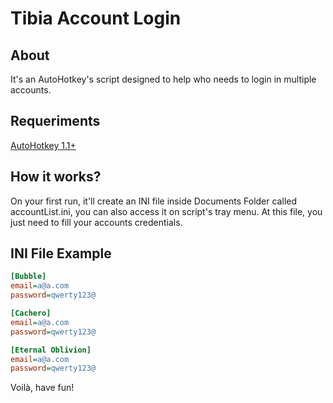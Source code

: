 # Tibia Account Login

## About
It's an AutoHotkey's script designed to help who needs to login in multiple accounts.

## Requeriments
[AutoHotkey 1.1+](https://www.autohotkey.com/download/)

## How it works?
On your first run, it'll create an INI file inside Documents Folder called accountList.ini, you can also access it on script's tray menu. At this file, you just need to fill your accounts credentials.

## INI File Example
```ini
[Bubble]
email=a@a.com
password=qwerty123@

[Cachero]
email=a@a.com
password=qwerty123@

[Eternal Oblivion]
email=a@a.com
password=qwerty123@
```

Voilà, have fun!
